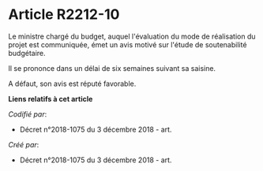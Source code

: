 # Article R2212-10

Le ministre chargé du budget, auquel l'évaluation du mode de réalisation du projet est communiquée, émet un avis motivé sur
l'étude de soutenabilité budgétaire.

Il se prononce dans un délai de six semaines suivant sa saisine.

A défaut, son avis est réputé favorable.

**Liens relatifs à cet article**

_Codifié par_:

  - Décret n°2018-1075 du 3 décembre 2018 - art.

_Créé par_:

  - Décret n°2018-1075 du 3 décembre 2018 - art.
